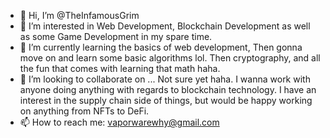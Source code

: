 - 👋 Hi, I’m @TheInfamousGrim
- 👀 I’m interested in Web Development, Blockchain Development as well as some Game Development in my spare time.
- 🌱 I’m currently learning the basics of web development, Then gonna move on and learn some basic algorithms lol.
Then cryptography, and all the fun that comes with learning that math haha. 
- 💞️ I’m looking to collaborate on ... Not sure yet haha. I wanna work with anyone doing anything with regards to blockchain technology.
I have an interest in the supply chain side of things, but would be happy working on anything from NFTs to DeFi.
- 📫 How to reach me: vaporwarewhy@gmail.com

<!---
TheInfamousGrim/TheInfamousGrim is a ✨ special ✨ repository because its `README.md` (this file) appears on your GitHub profile.
You can click the Preview link to take a look at your changes.
--->
